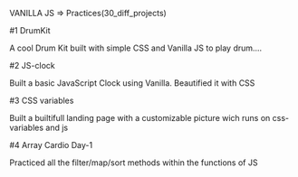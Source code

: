 VANILLA JS => Practices(30_diff_projects)

#1 DrumKit

A cool Drum Kit built with simple CSS and Vanilla JS to play drum....

#2 JS-clock

Built a basic JavaScript Clock using Vanilla.
Beautified it with CSS

#3 CSS variables 

Built a builtifull landing page with a customizable picture wich runs on css-variables and js

#4 Array Cardio Day-1

Practiced all the filter/map/sort methods within the functions of JS
